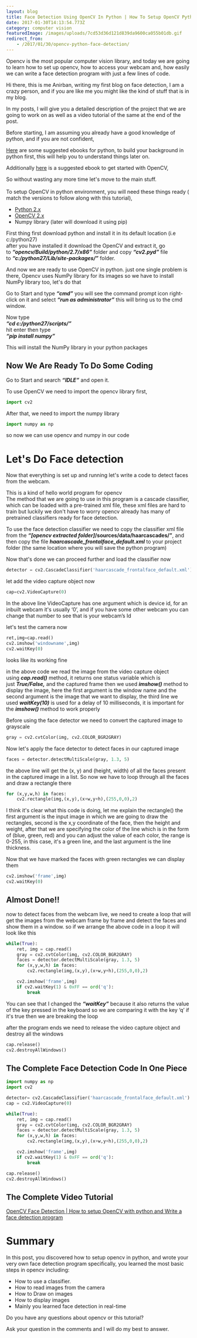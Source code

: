 ```yaml
---
layout: blog
title: Face Detection Using OpenCV In Python | How To Setup OpenCV Python
date: 2017-01-30T14:13:54.773Z
category: computer vision
featuredImage: /images/uploads/7cd53d36d121d839da9600ca055b01db.gif
redirect_from:
    - /2017/01/30/opencv-python-face-detection/
---
```


Opencv is the most popular computer vision library, and today we are going to learn how to set up opencv, how to access your webcam and, how easily we can write a face detection program with just a few lines of code.

Hi there, this is me Anirban, writing my first blog on face detection, I am a crazy person, and if you are like me you might like the kind of stuff that is in my blog.

In my posts, I will give you a detailed description of the project that we are going to work on as well as a video tutorial of the same at the end of the post.

Before starting, I am assuming you already have a good knowledge of python, and if you are not confident,

[Here](https://web.archive.org/web/20200803144552/https://amzn.to/2kUK9WQ) are some suggested ebooks for python, to build your background in python first, this will help you to understand things later on.

Additionally [here](https://web.archive.org/web/20200803144552/https://amzn.to/2mtfCf1) is a suggested ebook to get started with OpenCV,

So without wasting any more time let's move to the main stuff.\
\
To setup OpenCV in python environment, you will need these things ready ( match the versions to follow along with this tutorial),

-   [Python 2.x](https://web.archive.org/web/20200803144552/https://www.python.org/downloads/)
-   [OpenCV 2.x](https://web.archive.org/web/20200803144552/http://opencv.org/downloads.html)
-   Numpy library (later will download it using pip)

First thing first download python and install it in its default location (i.e c:/python27)\
after you have installed it download the OpenCV and extract it, go to **_“opencv/Build/python/2.7/x86”_** folder and copy **_“cv2.pyd”_** file to **_“c:/python27/Lib/site-packages/”_** folder.

And now we are ready to use OpenCV in python. just one single problem is there, Opencv uses NumPy library for its images so we have to install NumPy library too, let's do that

Go to Start and type **_“cmd”_** you will see the command prompt icon right-click on it and select **_“run as administrator”_** this will bring us to the cmd window.

Now type\
**_“cd c:/python27/scripts/”_**\
hit enter then type\
**_“pip install numpy”_**

This will install the NumPy library in your python packages

## Now We Are Ready To Do Some Coding

Go to Start and search **_“IDLE”_** and open it.

To use OpenCV we need to import the opencv library first,

```python
import cv2
```

After that, we need to import the numpy library

```python
import numpy as np
```

so now we can use opencv and numpy in our code

# Let's Do Face detection

Now that everything is set up and running let's write a code to detect faces from the webcam.

This is a kind of hello world program for opencv\
The method that we are going to use in this program is a cascade classifier, which can be loaded with a pre-trained xml file, these xml files are hard to train but luckily we don't have to worry opencv already has many of pretrained classifiers ready for face detection.

To use the face detection classifier we need to copy the classifier xml file from the **_“\[opencv extracted folder]_/sources/data/haarcascades/”**, and then copy the file **_haarcascade_frontalface_default.xml_** to your project folder (the same location where you will save the python program)

Now that's done we can proceed further and load the classifier now

```python
detector = cv2.CascadeClassifier('haarcascade_frontalface_default.xml')
```

let add the video capture object now

```python
cap=cv2.VideoCapture(0)
```

In the above line VideoCapture has one argument which is device id, for an inbuilt webcam it's usually ‘0’, and if you have some other webcam you can change that number to see that is your webcam’s Id

let's test the camera now

```python
ret,img=cap.read()
cv2.imshow('windowname',img)
cv2.waitKey(0)
```

looks like its working fine

in the above code we read the image from the video capture object using **_cap.read()_** method, it returns one status variable which is just **_True/False,_** and the captured frame then we used **_imshow()_** method to display the image, here the first argument is the window name and the second argument is the image that we want to display, the third line we used **_waitKey(10)_** is used for a delay of 10 milliseconds, it is important for the **_imshow()_** method to work properly

Before using the face detector we need to convert the captured image to grayscale

```python
gray = cv2.cvtColor(img, cv2.COLOR_BGR2GRAY)
```

Now let's apply the face detector to detect faces in our captured image

```python
faces = detector.detectMultiScale(gray, 1.3, 5)
```

the above line will get the (x, y) and (height, width) of all the faces present in the captured image in a list. So now we have to loop through all the faces and draw a rectangle there

```python
for (x,y,w,h) in faces:
    cv2.rectangle(img,(x,y),(x+w,y+h),(255,0,0),2)
```

I think it's clear what this code is doing, let me explain the rectangle() the first argument is the input image in which we are going to draw the rectangles, second is the x,y coordinate of the face, then the height and weight, after that we are specifying the color of the line which is in the form of (blue, green, red) and you can adjust the value of each color, the range is 0-255, in this case, it's a green line, and the last argument is the line thickness.

Now that we have marked the faces with green rectangles we can display them

```python
cv2.imshow('frame',img)
cv2.waitKey(0)
```

## Almost Done!!

now to detect faces from the webcam live, we need to create a loop that will get the images from the webcam frame by frame and detect the faces and show them in a window. so if we arrange the above code in a loop it will look like this

```python
while(True):
    ret, img = cap.read()
    gray = cv2.cvtColor(img, cv2.COLOR_BGR2GRAY)
    faces = detector.detectMultiScale(gray, 1.3, 5)
    for (x,y,w,h) in faces:
        cv2.rectangle(img,(x,y),(x+w,y+h),(255,0,0),2)

    cv2.imshow('frame',img)
    if cv2.waitKey(1) & 0xFF == ord('q'):
        break
```

You can see that I changed the **_“waitKey”_** because it also returns the value of the key pressed in the keyboard so we are comparing it with the key ‘q’ if it's true then we are breaking the loop

after the program ends we need to release the video capture object and destroy all the windows

```python
cap.release()
cv2.destroyAllWindows()
```

## The Complete Face Detection Code In One Piece

```python
import numpy as np
import cv2

detector= cv2.CascadeClassifier('haarcascade_frontalface_default.xml')
cap = cv2.VideoCapture(0)

while(True):
    ret, img = cap.read()
    gray = cv2.cvtColor(img, cv2.COLOR_BGR2GRAY)
    faces = detector.detectMultiScale(gray, 1.3, 5)
    for (x,y,w,h) in faces:
        cv2.rectangle(img,(x,y),(x+w,y+h),(255,0,0),2)

    cv2.imshow('frame',img)
    if cv2.waitKey(1) & 0xFF == ord('q'):
        break

cap.release()
cv2.destroyAllWindows()
```

## The Complete Video Tutorial

[OpenCV Face Detection | How to setup OpenCV with python and Write a face detection program](https://web.archive.org/web/20200803144552if_/https://www.youtube.com/embed/1Jz24sVsLE4?feature=oembed)

# Summary

In this post, you discovered how to setup opencv in python, and wrote your very own face detection program specifically, you learned the most basic steps in opencv including:

-   How to use a classifier.
-   How to read images from the camera
-   How to Draw on images
-   How to display images
-   Mainly you learned face detection in real-time

Do you have any questions about opencv or this tutorial?

Ask your question in the comments and I will do my best to answer.
